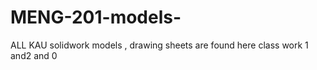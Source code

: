 # MENG-201-models-
ALL KAU solidwork models , drawing sheets are found here 
class work 1 and2 and 0 
